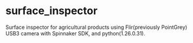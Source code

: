 # surface_inspector
Surface inspector for agricultural products using Flir(previously PointGrey) USB3 camera with Spinnaker SDK, and python(1.26.0.31).
